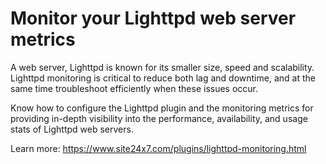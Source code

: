 # Monitor your Lighttpd web server metrics

A web server, Lighttpd is known for its smaller size, speed and scalability. Lighttpd monitoring is critical to reduce both lag and downtime, and at the same time troubleshoot efficiently when these issues occur.

Know how to configure the Lighttpd plugin and the monitoring metrics for providing in-depth visibility into the performance, availability, and usage stats of Lighttpd web servers.

Learn more: https://www.site24x7.com/plugins/lighttpd-monitoring.html
